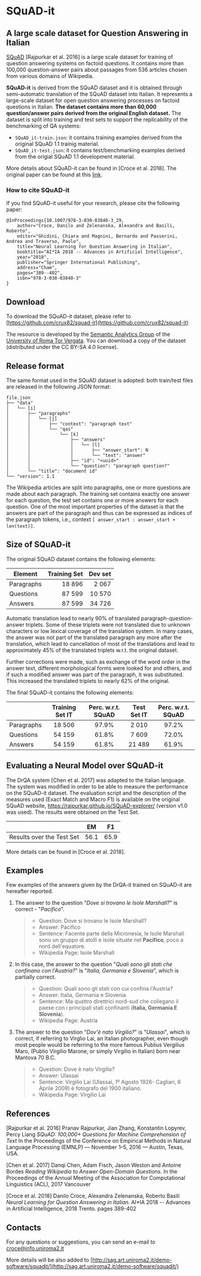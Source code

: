 # SQuAD-it
## A large scale dataset for Question Answering in Italian

[SQuAD](https://rajpurkar.github.io/SQuAD-explorer/explore/1.1/dev/) [Rajpurkar et al. 2016]  is a large scale dataset for training of question answering systems on factoid questions. 
It contains more than 100,000 question-answer pairs about passages from 536 articles chosen from various domains of Wikipedia. 

**SQuAD-it** is derived from the SQuAD dataset and it is obtained through semi-automatic translation of the SQuAD dataset 
into Italian. It represents a large-scale dataset for open question answering processes on factoid questions in Italian. 
**The dataset contains more than 60,000 question/answer pairs derived from the original English dataset.** The dataset is split into training and test sets to support the replicability of the benchmarking of QA systems:

* `SQuAD_it-train.json`: it contains training examples derived from the original SQuAD 1.1 trainig material. 
* `SQuAD_it-test.json`: it contains test/benchmarking examples derived from the origial SQuAD 1.1 development material. 

More details about SQuAD-it can be found in [Croce et al. 2018]. The original paper can be found at this [link](https://link.springer.com/chapter/10.1007/978-3-030-03840-3_29).



### How to cite SQuAD-it


If you find SQuAD-it useful for your research, please cite the following paper:

~~~~
@InProceedings{10.1007/978-3-030-03840-3_29,
	author="Croce, Danilo and Zelenanska, Alexandra and Basili, Roberto",
	editor="Ghidini, Chiara and Magnini, Bernardo and Passerini, Andrea and Traverso, Paolo",
	title="Neural Learning for Question Answering in Italian",
	booktitle="AI*IA 2018 -- Advances in Artificial Intelligence",
	year="2018",
	publisher="Springer International Publishing",
	address="Cham",
	pages="389--402",
	isbn="978-3-030-03840-3"
}
~~~~


## Download

To download the SQuAD-it dataset, please refer to [https://github.com/crux82/squad-it](https://github.com/crux82/squad-it)

The resource is developed by the [Semantic Analytics Group](http://sag.art.uniroma2.it) of
the [University of Roma Tor Vergata](http://web.uniroma2.it/home). 
You can download a copy of the dataset (distributed under the CC BY-SA 4.0 license).

## Release format

The same format used in the SQuAD dataset is adopted: both train/test files are released in the following JSON format:

```
file.json
├── "data"
│   └── [i]
│       ├── "paragraphs"
│       │   └── [j]
│       │       ├── "context": "paragraph text"
│       │       └── "qas"
│       │           └── [k]
│       │               ├── "answers"
│       │               │   └── [l]
│       │               │       ├── "answer_start": N
│       │               │       └── "text": "answer"
│       │               ├── "id": "<uuid>"
│       │               └── "question": "paragraph question?"
│       └── "title": "document id"
└── "version": 1.1
```

The Wikipedia articles are split into paragraphs, one or more questions are made about each paragraph. The training set contains exactly one answer for each question, the test set contains one or more answers for each question. One of the most important properties of the dataset is that the answers are part of the paragraph and thus can be expressed as indices of the paragraph tokens, i.e., context `[ answer_start : answer_start + len(text)]`.

## Size of SQuAD-it

The original SQuAD dataset contains the following elements:

| Element | Training Set | Dev set |
| -------------- | --------------: | --------------: |
| Paragraphs  | 18 896 | 2 067 |
| Questions  | 87 599 | 10 570 |
|  Answers | 87 599 |34 726 |


Automatic translation lead to nearly 90% of translated paragraph-question-answer triplets.  Some of these triplets were not translated due to unknown characters or low lexical  coverage of the translation system. In many cases, the answer was not part of the translated paragraph any more after the translation, which lead to cancellation of most of the translations and lead to  approximately 45% of the translated triplets w.r.t. the original dataset.

Further corrections were made, such as exchange of the word order in the answer text, different morphological forms were looked for and others, and if such a modified answer was part of the paragraph, it was substituted. This increased the translated triplets to nearly 62% of the original.

The final SQuAD-it contains the following elements:

|  | Training Set IT	| Perc. w.r.t. SQuAD	| Test Set IT | Perc. w.r.t. SQuAD |	
| --------- | :---------: | :-----: |:---------:  | :-----: |
|	Paragraphs	|   18 506 | 97.9% | 2 010 | 97.2% | 
|	Questions	| 54 159 |  61.8% |7 609 | 72.0% |
|	Answers	| 54 159 |  61.8% |21 489 | 61.9%	|
					

## Evaluating a Neural Model over SQuAD-it

The DrQA system [Chen et al. 2017] was adapted to the Italian language. The system was modified in order to be able to measure the performance on the SQuAD-it dataset. The evaluation script and the description of the measures used (Exact Match and Macro F1) is available on the original SQuAD website, <https://rajpurkar.github.io/SQuAD-explorer/> (version v1.0 was used). The results were obtained on the Test Set. 


| |EM | F1 |
| --- | :---: | :---: |
|Results over the Test  Set |	56.1	| 65.9 |
 
 More details can be found in [Croce et al. 2018].



## Examples

Few examples of the answers given by the DrQA-it trained on SQuAD-it are hereafter reported. 

1. The answer to the question "*Dove si trovano le Isole Marshall?*"
is correct - "*Pacifico*".

	>* Question: Dove si trovano le Isole Marshall?
	>* Answer: Pacifico
	>* Sentence: Facente parte della Micronesia, le Isole Marshall sono un gruppo di atolli e isole situate nel **Pacifico**, poco a nord dell'equatore.
	>* Wikipedia Page: Isole Marshall

2. In this case, the answer to the question "*Quali sono gli stati che confinano con l'Austria?*" is "*Italia, Germania e Slovenia*", which is partially correct.
	>* Question: Quali sono gli stati con cui confina l'Austria?
	>* Answer: Italia, Germania e Slovenia
	>* Sentence: Ma quattro direttrici nord-sud che collegano il paese con i principali stati confinanti (**Italia, Germania E Slovenia**).
	>* Wikipedia Page: Austria


3. The answer to the question "*Dov'è nato Virgilio?*" is "*Ulassai*", which is correct, if referring to Virglio Lai, an Italian photographer, even though most people would be referring to the more famous Publius Vergilius Maro, (Publio Virgilio Marone, or simply Virgilio in Italian) born near Mantova 70 B.C.

	>* Question: Dove è nato Virgilio?
	>* Answer: Ulassai
	>* Sentence: Virgilio Lai (Ulassai, 1º Agosto 1926- Cagliari, 6 Aprile 2009) è fotografo del 1900 italiano.
	>* Wikipedia Page: Virgilio Lai


## References

[Rajpurkar et al. 2016] Pranav Rajpurkar, Jian Zhang, Konstantin Lopyrev, Percy Liang *SQuAD: 100,000+ Questions for Machine Comprehension of Text* In the Proceedings of the Conference on Empirical Methods in Natural Language Processing (EMNLP) — November 1–5, 2016 — Austin, Texas, USA.

[Chen et al. 2017] Danqi Chen, Adam Fisch, Jason Weston and Antoine Bordes *Reading Wikipedia to Answer Open-Domain Questions.* In the Proceedings of the  Annual Meeting of the Association for Computational Linguistics (ACL), 2017 Vancouver

[Croce et al. 2018] Danilo Croce, Alexandra Zelenanska, Roberto Basili *Neural Learning for Question Answering in Italian.* AI*IA 2018 -- Advances in Artificial Intelligence, 2018 Trento. pages 389-402


## Contacts

For any questions or suggestions, you can send an e-mail to <croce@info.uniroma2.it>

More details will be also added to [http://sag.art.uniroma2.it/demo-software/squadit/](http://sag.art.uniroma2.it/demo-software/squadit/)

